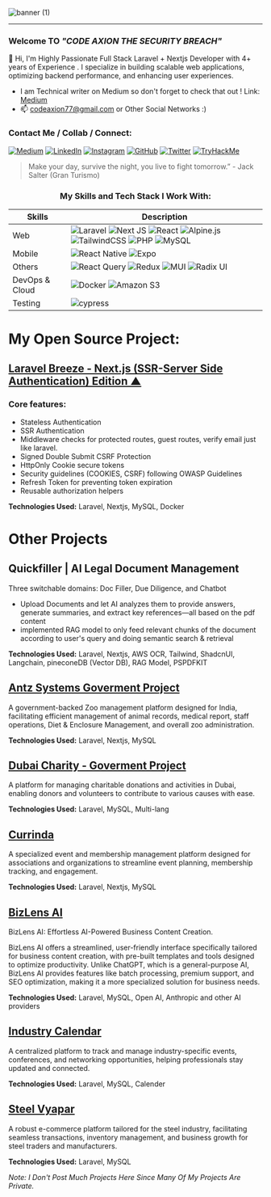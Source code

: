 
![banner (1)](https://user-images.githubusercontent.com/97381867/155555798-69333f39-dc7b-4262-b956-2deac1a1dfe5.png)
<!-- 
<h1 align="center">Welcome To</h1>
<h2 align="center">CODE AXION
THE&nbspSECURITY&nbspBREACH </h2> -->

<!-- [![Typing SVG](https://readme-typing-svg.herokuapp.com?font=sans-serif&color=%23232162&lines=WELCOME+TO)](https://git.io/typing-svg) -->
<hr>
<!--
<h3 align="left">:wave: Hi, I am Rayees Aadil</h3> -->
<h3 align="center"></h3>
<h3 align="left">Welcome TO <i>"CODE AXION THE SECURITY BREACH"</i></h3>

👋 Hi, I'm  Highly Passionate Full Stack Laravel + Nextjs Developer with 4+ years of Experience . 
I specialize in building scalable web applications, optimizing backend performance, and enhancing user experiences.

- I am Technical writer on Medium so don't forget to check that out ! Link: <a href="https://medium.com/@codeaxion77"> Medium </a>
 - 📫 codeaxion77@gmail.com or Other Social Networks :)
 
<h3>Contact Me / Collab / Connect:</h3>

[![Medium](https://img.shields.io/badge/Medium-12100E?style=for-the-badge&logo=medium&logoColor=white)](https://medium.com/@codeaxion77)
[![LinkedIn](https://img.shields.io/badge/linkedin-%230077B5.svg?style=for-the-badge&logo=linkedin&logoColor=white)](https://www.linkedin.com/in/rayees-aadil-059841233/?originalSubdomain=in)
[![Instagram](https://img.shields.io/badge/Instagram.10k+-%23E4405F.svg?style=for-the-badge&logo=Instagram&logoColor=white)](https://www.instagram.com/codeaxion/)
[![GitHub](https://img.shields.io/badge/github-%23121011.svg?style=for-the-badge&logo=github&logoColor=white)](https://github.com/CODE-AXION)
[![Twitter](https://img.shields.io/badge/Twitter-00acee.svg?style=for-the-badge&logo=twitter&logoColor=white)](https://twitter.com/CodeAxion)
[![TryHackMe](https://img.shields.io/badge/TryHackMe-A81D33.svg?style=for-the-badge&logo=tryhackme&logoColor=white)](https://tryhackme.com/p/darkestbrush)


<!--
<h2>About Me</h2>

- 💻 I Am Mostly Interested In Full-Stack Development | Cyber-Security And Motion Graphics
- 💻 I Mostly Do BackEnd(Server-Side) Applications Architecture and Frontend Designs  
<!-- - 💻 I Have 2+ years of experience In Full Stack Web Development -->
<!-- - 🏆 I Was In The Top #9 Position in HPE All India National Coding Competition Of Web/App Development 2022
- 🖥 Currently Working On: <i>Advance Ecommerce Website Laravel & Livewire </i>
- 💻 Current Stack: Laravel + Nextjs + Tailwind 
- 👀 I Love To Solve Machines/CTFS On Tryhackme Where I Have Solved 48 Rooms and Earned 9 Badges | Well, Let's Learn & Hack Together @darkestbrush 
- <img src="https://tryhackme-badges.s3.amazonaws.com/darkestbrush.png" alt="TryHackMe">
- 📖 Currently Exploring App Dev
- 🎬 Mastering Cinematography | Motion Graphics And SFX Skills
- 🎨 I Do PenandInk Art <a href="https://www.instagram.com/darkestbrush/">Darkest Brush</a>
- 📫 GOT Any Freelance Work? Do Mail Me On codeaxion77@gmail.com  or Other Social Networks:)
- :incoming_envelope: Email: codeaxion77@gmail.com 

 - Fun Fact: 
   - 🎞 Favourite Youtuber: Michael Reeves & Dani 
   - 🎮 Playstation Enthusiast
   - 🎹 I used to Play Piano And Do 🎛 🎚 Music Composition and Soundtrack Covers with Fl Studio and Stuff, (But Now I Only Focus On Coding Stuffs)
 -->

> Make your day, survive the night, you live to fight tomorrow.” - Jack Salter (Gran Turismo)

 <h3 align="center">My Skills and Tech Stack I Work With:</h3>

| Skills | Description |
| --- | --- |
| Web &nbsp; &nbsp; |  ![Laravel](https://img.shields.io/badge/Laravel-FF2D20?style=for-the-badge&logo=laravel&logoColor=white)  ![Next JS](https://img.shields.io/badge/Next-black?style=for-the-badge&logo=next.js&logoColor=white) ![React](https://img.shields.io/badge/react-%2320232a.svg?style=for-the-badge&logo=react&logoColor=%2361DAFB) ![Alpine.js](https://img.shields.io/badge/alpinejs-white.svg?style=for-the-badge&logo=alpinedotjs&logoColor=%238BC0D0)  ![TailwindCSS](https://img.shields.io/badge/tailwindcss-%2338B2AC.svg?style=for-the-badge&logo=tailwind-css&logoColor=white) ![PHP](https://img.shields.io/badge/php-%23777BB4.svg?style=for-the-badge&logo=php&logoColor=white) ![MySQL](https://img.shields.io/badge/mysql-%2300f.svg?style=for-the-badge&logo=mysql&logoColor=white) ||
| Mobile | ![React Native](https://img.shields.io/badge/react_native-%2320232a.svg?style=for-the-badge&logo=react&logoColor=%2361DAFB)  ![Expo](https://img.shields.io/badge/expo-1C1E24?style=for-the-badge&logo=expo&logoColor=#D04A37) |
| Others | ![React Query](https://img.shields.io/badge/-React%20Query-FF4154?style=for-the-badge&logo=react%20query&logoColor=white) ![Redux](https://img.shields.io/badge/redux-%23593d88.svg?style=for-the-badge&logo=redux&logoColor=white) ![MUI](https://img.shields.io/badge/MUI-%230081CB.svg?style=for-the-badge&logo=mui&logoColor=white) ![Radix UI](https://img.shields.io/badge/radix%20ui-161618.svg?style=for-the-badge&logo=radix-ui&logoColor=white) |
| DevOps & Cloud | ![Docker](https://img.shields.io/badge/docker-%230db7ed.svg?style=for-the-badge&logo=docker&logoColor=white) ![Amazon S3](https://img.shields.io/badge/Amazon%20S3-FF9900?style=for-the-badge&logo=amazons3&logoColor=white) |
| Testing | 	![cypress](https://img.shields.io/badge/-cypress-%23E5E5E5?style=for-the-badge&logo=cypress&logoColor=058a5e) |


<!-- [![Ashutosh's github activity graph](https://activity-graph.herokuapp.com/graph?username=CODE-AXION&theme=react-dark)](https://github.com/ashutosh00710/github-readme-activity-graph)
<h3 align="center">My Github Stats:</h3>
-->

<!--<p align="center">
<img align="center" src="https://github-readme-stats.vercel.app/api?username=CODE-AXION&show_icons=true&theme=tokyonight">
</p>

<p align="center">
<img align="center" src="http://github-readme-streak-stats.herokuapp.com?user=CODE-AXION&theme=tokyonight&date_format=M%20j%5B%2C%20Y%5D&border=2C8ADD)](https://git.io/streak-stats">
</p>
-->

# My Open Source Project:

## [Laravel Breeze - Next.js (SSR-Server Side Authentication) Edition ▲](https://github.com/CODE-AXION/nextjs-ssr-laravel-kit/tree/main) 
### Core features:
- Stateless Authentication
- SSR Authentication
- Middleware checks for protected routes, guest routes, verify email just like laravel.
- Signed Double Submit CSRF Protection
- HttpOnly Cookie secure tokens
- Security guidelines (COOKIES, CSRF) following OWASP Guidelines
- Refresh Token for preventing token expiration
- Reusable authorization helpers

**Technologies Used:**  Laravel, Nextjs, MySQL, Docker



# Other Projects

##  Quickfiller | AI Legal Document Management

Three switchable domains: Doc Filler, Due Diligence, and Chatbot
- Upload Documents and let AI analyzes them to provide answers, generate summaries, and extract key references—all based on the pdf content
- implemented RAG model to only feed relevant chunks of the document according to user's query and doing semantic search & retrieval 

**Technologies Used:** Laravel, Nextjs, AWS OCR, Tailwind, ShadcnUI, Langchain, pineconeDB (Vector DB), RAG Model, PSPDFKIT

## [Antz Systems Goverment Project](https://www.antzsystems.com/)  
A government-backed Zoo management platform designed for India, facilitating efficient management of animal records, medical report, staff operations, Diet & Enclosure Management, and overall zoo administration.


**Technologies Used:** Laravel, Nextjs, MySQL  

## [Dubai Charity - Goverment Project](https://dubaicharity.org/en)  
A platform for managing charitable donations and activities in Dubai, enabling donors and volunteers to contribute to various causes with ease.  

**Technologies Used:** Laravel, MySQL, Multi-lang  


## [Currinda](https://www.currinda.com/)  
A specialized event and membership management platform designed for associations and organizations to streamline event planning, membership tracking, and engagement.  

**Technologies Used:** Laravel, Nextjs, MySQL

## [BizLens AI](https://bizlens.ai/)  
BizLens AI: Effortless AI-Powered Business Content Creation.

BizLens AI offers a streamlined, user-friendly interface specifically tailored for business content creation, with pre-built templates and tools designed to optimize productivity. Unlike ChatGPT, which is a general-purpose AI, BizLens AI provides features like batch processing, premium support, and SEO optimization, making it a more specialized solution for business needs.  

**Technologies Used:** Laravel, MySQL, Open AI, Anthropic and other AI providers

## [Industry Calendar](https://www.industrycalendar.com/)  
A centralized platform to track and manage industry-specific events, conferences, and networking opportunities, helping professionals stay updated and connected.  

**Technologies Used:** Laravel, MySQL, Calender

## [Steel Vyapar](https://steelvyapar.com/)  
A robust e-commerce platform tailored for the steel industry, facilitating seamless transactions, inventory management, and business growth for steel traders and manufacturers.  

**Technologies Used:** Laravel, MySQL


<i>Note: I Don't Post Much Projects Here Since Many Of My Projects Are Private.</i>



<!---
CODE-AXION/CODE-AXION is a ✨ special ✨ repository because its `README.md` (this file) appears on your GitHub profile.
You can click the Preview link to take a look at your changes.
-->
